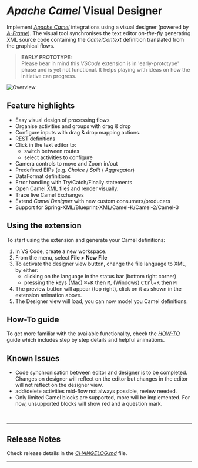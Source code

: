 # *Apache Camel* Visual Designer

Implement [*Apache Camel*](https://camel.apache.org/) integrations using a visual designer (powered by [*A-Frame*](https://aframe.io)). The visual tool synchronises the text editor *on-the-fly* generating XML source code containing the *CamelContext* definition translated from the graphical flows.

> **EARLY PROTOTYPE**: \
Please bear in mind this *VSCode* extension is in 'early-prototype' phase and is yet not functional. It helps playing with ideas on how the initiative can progress.

![Overview](docs/images/readme/vs-extension.gif)


## Feature highlights

* Easy visual design of processing flows
* Organise activities and groups with drag & drop
* Configure inputs with drag & drop mapping actions.
* REST definitions 
* Click in the text editor to:
  - switch between routes
  - select activities to configure
* Camera controls to move and Zoom in/out
* Predefined EIPs (e.g. *Choice* / *Split* / *Aggregator*)
* DataFormat definitions
* Error handling with Try/Catch/Finally statements
* Open Camel XML files and render visually.
* Trace live Camel Exchanges
* Extend *Camel Designer* with new custom consumers/producers
* Support for Spring-XML/Blueprint-XML/Camel-K/Camel-2/Camel-3


## Using the extension

To start using the extension and generate your Camel definitions:

1. In VS Code, create a new workspace.
2. From the menu, select **File > New File**
3. To activate the designer view button, change the file language to XML, by either:
    - clicking on the language in the status bar (bottom right corner)
    - pressing the keys (Mac) <kbd>⌘</kbd>+<kbd>K</kbd> then <kbd>M</kbd>, (Windows) <kbd>Ctrl</kbd>+<kbd>K</kbd> then <kbd>M</kbd>
4. The preview button will appear (top right), click on it as shown in the extension animation above.
5. The Designer view will load, you can now model you Camel definitions.

## How-To guide

To get more familiar with the available functionality, check the [*HOW-TO*](./docs/how-to.md) guide which includes step by step details and helpful animations.

## Known Issues

- Code synchronisation between editor and designer is to be completed. Changes on designer will reflect on the editor but changes in the editor will not reflect on the designer view.
- add/delete activities mid-flow not always possible, review needed.
- Only limited Camel blocks are supported, more will be implemented. For now, unsupported blocks will show red and a question mark. 

</br>

---

## Release Notes

Check release details in the [*CHANGELOG.md*](./CHANGELOG.md) file.



---

